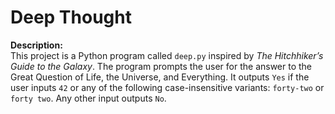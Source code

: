# Deep Thought

**Description:**  
This project is a Python program called `deep.py` inspired by *The Hitchhiker’s Guide to the Galaxy*. The program prompts the user for the answer to the Great Question of Life, the Universe, and Everything. It outputs `Yes` if the user inputs `42` or any of the following case-insensitive variants: `forty-two` or `forty two`. Any other input outputs `No`.

